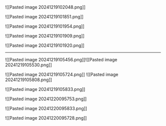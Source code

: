 
![[Pasted image 20241219102048.png]]


![[Pasted image 20241219101851.png]]


![[Pasted image 20241219101954.png]]


![[Pasted image 20241219101909.png]]


![[Pasted image 20241219101920.png]]

-----------------------------------------------------

![[Pasted image 20241219105456.png]]![[Pasted image 20241219105530.png]]

![[Pasted image 20241219105724.png]]
![[Pasted image 20241219105808.png]]


![[Pasted image 20241219105833.png]]

![[Pasted image 20241220095753.png]]

![[Pasted image 20241220095833.png]]





![[Pasted image 20241220095728.png]]
